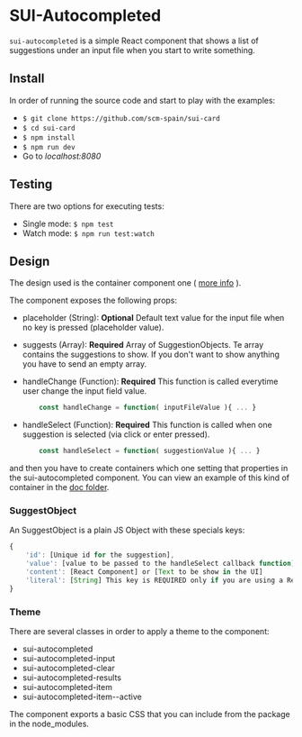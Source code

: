 # SUI-Autocompleted

`sui-autocompleted` is a simple React component that shows a list of suggestions under an input file when you start to write something.


## Install

In order of running the source code and start to play with the examples:

* `$ git clone https://github.com/scm-spain/sui-card`
* `$ cd sui-card`
* `$ npm install`
* `$ npm run dev`
*  Go to _localhost:8080_

## Testing

There are two options for executing tests:

* Single mode: `$ npm test`
* Watch mode: `$ npm run test:watch`


## Design

The design used is the container component one ( [more info](https://medium.com/@learnreact/container-components-c0e67432e005) ).

The component exposes the following props:

* placeholder (String): **Optional** Default text value for the input file when no key is pressed (placeholder value).
* suggests (Array): **Required** Array of SuggestionObjects. Te array contains the suggestions to show. If you don't want to show anything you have to send an empty array.
* handleChange (Function): **Required** This function is called everytime user change the input field value.

	```javascript
		const handleChange = function( inputFileValue ){ ... }
	```
* handleSelect (Function): **Required** This function is called when one suggestion is selected (via click or enter pressed).

	```javascript
		const handleSelect = function( suggestionValue ){ ... }
	```

and then you have to create containers which one setting that properties in the sui-autocompleted component. You can view an example of this kind of container in the [doc folder](https://github.com/scm-spain/sui-autocompleted/blob/master/docs/autocompleted-container.jsx).

### SuggestObject

An SuggestObject is a plain JS Object with these specials keys:

```javascript
{
    'id': [Unique id for the suggestion],
    'value': [value to be passed to the handleSelect callback function]
    'content': [React Component] or [Text to be show in the UI]
    'literal': [String] This key is REQUIRED only if you are using a ReactJS Component like a content. It is used to decide which text has to be put in the input text when this suggestion is selected, in other case content will be used,    
}
```

### Theme

There are several classes in order to apply a theme to the component:

* sui-autocompleted
* sui-autocompleted-input
* sui-autocompleted-clear
* sui-autocompleted-results
* sui-autocompleted-item
* sui-autocompleted-item--active

The component exports a basic CSS that you can include from the package in the node_modules.

